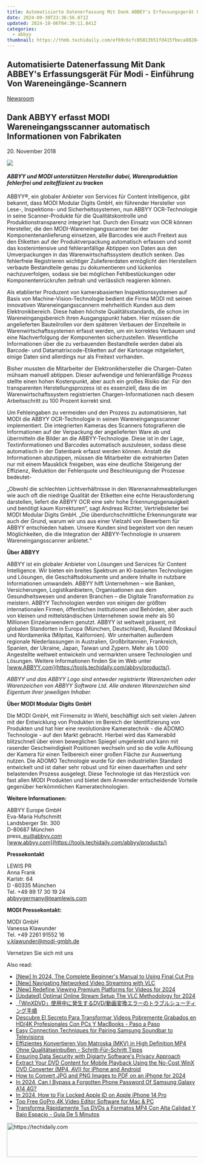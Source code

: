 ```yaml
---
title: Automatisierte Datenerfassung Mit Dank ABBEY's Erfassungsgerät Für Modi - Einführung Von Wareneingänge-Scannern
date: 2024-09-30T23:36:56.871Z
updated: 2024-10-06T04:39:11.841Z
categories:
  - abbyy
thumbnail: https://thmb.techidaily.com/ef69c6cfc05813b51fd415fbeca882846dc473b99199e876bd020898984fe0d1.png
---
```


## Automatisierte Datenerfassung Mit Dank ABBEY's Erfassungsgerät Für Modi - Einführung Von Wareneingänge-Scannern

[Newsroom](https://tools.techidaily.com/abbyy/products/)

## Dank ABBYY erfasst MODI Wareneingangsscanner automatisch Informationen von Fabrikaten

20\. November 2018

![](https://content.abbyy.com/-/media/project/abbyy/abbyy/branchtemplates/shutterstock_1272462163_1296-x-729.jpg?h=729&iar=0&w=1296)

#### _ABBYY und MODI unterstützen Hersteller dabei, Warenproduktion fehlerfrei und zeiteffizient zu tracken_

  
ABBYY®, ein globaler Anbieter von Services für Content Intelligence, gibt bekannt, dass MODI Modular Digits GmbH, ein führender Hersteller von Lese-, Inspektions- und Sicherheitssystemen, nun ABBYY OCR-Technologie in seine Scanner-Produkte für die Qualitätskontrolle und Produktionstransparenz integriert hat. Durch den Einsatz von OCR können Hersteller, die den MODI-Wareneingangsscanner bei der Komponentenanlieferung einsetzen, alle Barcodes wie auch Freitext aus den Etiketten auf der Produktverpackung automatisch erfassen und somit das kostenintensive und fehleranfällige Abtippen von Daten aus den Umverpackungen in das Warenwirtschaftssystem deutlich senken. Das fehlerfreie Registrieren wichtiger Zuliefererdaten ermöglicht den Herstellern verbaute Bestandteile genau zu dokumentieren und lückenlos nachzuverfolgen, sodass sie bei möglichen Fehlbestückungen oder Komponentenrückrufen zeitnah und verlässlich reagieren können.

Als etablierter Produzent von kamerabasierten Inspektionssystemen auf Basis von Machine-Vision-Technologie bedient die Firma MODI mit seinen innovativen Wareneingangsscannern mehrheitlich Kunden aus dem Elektronikbereich. Diese haben höchste Qualitätsstandards, die schon im Wareneingangsbereich ihren Ausgangspunkt haben. Hier müssen die angelieferten Bauteilrollen vor dem späteren Verbauen der Einzelteile in Warenwirtschaftssystemen erfasst werden, um ein korrektes Verbauen und eine Nachverfolgung der Komponenten sicherzustellen. Wesentliche Informationen über die zu verbauenden Bestandteile werden dabei als Barcode- und Datamatrixcode-Etiketten auf der Kartonage mitgeliefert, einige Daten sind allerdings nur als Freitext vorhanden.

Bisher mussten die Mitarbeiter der Elektronikhersteller die Chargen-Daten mühsam manuell abtippen. Dieser aufwendige und fehleranfällige Prozess stellte einen hohen Kostenpunkt, aber auch ein großes Risiko dar: Für den transparenten Herstellungsprozess ist es essenziell, dass die im Warenwirtschaftssystem registrierten Chargen-Informationen nach diesem Arbeitsschritt zu 100 Prozent korrekt sind.

Um Fehleingaben zu vermeiden und den Prozess zu automatisieren, hat MODI die ABBYY OCR-Technologie in seinen Wareneingangsscanner implementiert. Die integrierten Kameras des Scanners fotografieren die Informationen auf der Verpackung der angelieferten Ware ab und übermitteln die Bilder an die ABBYY-Technologie. Diese ist in der Lage, Textinformationen und Barcodes automatisch auszulesen, sodass diese automatisch in der Datenbank erfasst werden können. Anstatt die Informationen abzutippen, müssen die Mitarbeiter die extrahierten Daten nur mit einem Mausklick freigeben, was eine deutliche Steigerung der Effizienz, Reduktion der Fehlerquote und Beschleunigung der Prozesse bedeutet-

„Obwohl die schlechten Lichtverhältnisse in den Warenannahmeabteilungen wie auch oft die niedrige Qualität der Etiketten eine echte Herausforderung darstellen, liefert die ABBYY OCR eine sehr hohe Erkennungsgenauigkeit und benötigt kaum Korrekturen“, sagt Andreas Richter, Vertriebsleiter bei MODI Modular Digits GmbH. „Die überdurchschnittliche Erkennungsrate war auch der Grund, warum wir uns aus einer Vielzahl von Bewerbern für ABBYY entschieden haben. Unsere Kunden sind begeistert von den neuen Möglichkeiten, die die Integration der ABBYY-Technologie in unserem Wareneingangsscanner anbietet.“

  
**Über ABBYY**

ABBYY ist ein globaler Anbieter von Lösungen und Services für Content Intelligence. Wir bieten ein breites Spektrum an KI-basierten Technologien und Lösungen, die Geschäftsdokumente und andere Inhalte in nutzbare Informationen umwandeln. ABBYY hilft Unternehmen – wie Banken, Versicherungen, Logistikanbietern, Organisationen aus dem Gesundheitswesen und anderen Branchen – die Digitale Transformation zu meistern. ABBYY Technologien werden von einigen der größten internationalen Firmen, öffentlichen Institutionen und Behörden, aber auch von kleinen und mittelständischen Unternehmen sowie mehr als 50 Millionen Einzelanwendern genutzt. ABBYY ist weltweit präsent, mit globalen Standorten in Europa (München, Deutschland), Russland (Moskau) und Nordamerika (Milpitas, Kalifornien). Wir unterhalten außerdem regionale Niederlassungen in Australien, Großbritannien, Frankreich, Spanien, der Ukraine, Japan, Taiwan und Zypern. Mehr als 1.000 Angestellte weltweit entwickeln und vermarkten unsere Technologien und Lösungen. Weitere Informationen finden Sie im Web unter [www.ABBYY.com](https://tools.techidaily.com/abbyy/products/).

_ABBYY und das ABBYY Logo sind entweder registrierte Warenzeichen oder Warenzeichen von ABBYY Software Ltd. Alle anderen Warenzeichen sind Eigentum ihrer jeweiligen Inhaber._

  
**Über MODI Modular Digits GmbH**

Die MODI GmbH, mit Firmensitz in Wiehl, beschäftigt sich seit vielen Jahren mit der Entwicklung von Produkten im Bereich der Identifizierung von Produkten und hat hier eine revolutionäre Kameratechnik - die ADOMO Technologie - auf den Markt gebracht. Hierbei wird das Kamerabild blitzschnell über einen beweglichen Spiegel umgelenkt und kann mit rasender Geschwindigkeit Positionen wechseln und so die volle Auflösung der Kamera für einen Teilbereich einer großen Fläche zur Auswertung nutzen. Die ADOMO Technologie wurde für den industriellen Standard entwickelt und ist daher sehr robust und für einen dauerhaften und sehr belastenden Prozess ausgelegt. Diese Technologie ist das Herzstück von fast allen MODI Produkten und bietet dem Anwender entscheidende Vorteile gegenüber herkömmlichen Kameratechnologien.

  
**Weitere Informationen:** 

ABBYY Europe GmbH  
Eva-Maria Hufschmitt  
Landsberger Str. 300  
D-80687 München  
press\_eu@abbyy.com  
[www.abbyy.com](https://tools.techidaily.com/abbyy/products/) 

  
**Pressekontakt**

LEWIS PR  
Anna Frank  
Karlstr. 64  
D -80335 München  
Tel. +49 89 17 30 19 24  
[abbyygermany@teamlewis.com](https://tools.techidaily.com/abbyy/products/)

**MODI Pressekontakt:**

MODI GmbH  
Vanessa Klawunder  
Tel. +49 2261 91552 16  
[v.klawunder@modi-gmbh.de](https://tools.techidaily.com/abbyy/products/)

Vernetzen Sie sich mit uns

<ins class="adsbygoogle"
     style="display:block"
     data-ad-format="autorelaxed"
     data-ad-client="ca-pub-7571918770474297"
     data-ad-slot="1223367746"></ins>

<ins class="adsbygoogle"
     style="display:block"
     data-ad-client="ca-pub-7571918770474297"
     data-ad-slot="8358498916"
     data-ad-format="auto"
     data-full-width-responsive="true"></ins>

<span class="atpl-alsoreadstyle">Also read:</span>
<div><ul>
<li><a href="https://article-posts.techidaily.com/new-in-2024-the-complete-beginners-manual-to-using-final-cut-pro/"><u>[New] In 2024, The Complete Beginner's Manual to Using Final Cut Pro</u></a></li>
<li><a href="https://fox-http.techidaily.com/new-navigating-networked-video-streaming-with-vlc/"><u>[New] Navigating Networked Video Streaming with VLC</u></a></li>
<li><a href="https://youtube-sure.techidaily.com/edefine-viewing-premium-platforms-for-videos-for-2024/"><u>[New] Redefine Viewing Premium Platforms for Videos for 2024</u></a></li>
<li><a href="https://fox-info.techidaily.com/updated-optimal-online-stream-setup-the-vlc-methodology-for-2024/"><u>[Updated] Optimal Online Stream Setup The VLC Methodology for 2024</u></a></li>
<li><a href="https://solve-helper.techidaily.com/winxdvddvd/"><u>「WinXDVD」使用中に発生するDVD/動画変換エラーのトラブルシューティング手順</u></a></li>
<li><a href="https://solve-helper.techidaily.com/descubre-el-secreto-para-transformar-videos-pobremente-grabados-en-hd4k-profesionales-con-pcs-y-macbooks-paso-a-paso/"><u>Descubre El Secreto Para Transformar Videos Pobremente Grabados en HD/4K Profesionales Con PCs Y MacBooks - Paso a Paso</u></a></li>
<li><a href="https://techno-recovery.techidaily.com/easy-connection-techniques-for-pairing-samsung-soundbar-to-televisions/"><u>Easy Connection Techniques for Pairing Samsung Soundbar to Televisions</u></a></li>
<li><a href="https://solve-helper.techidaily.com/effizientes-konvertieren-von-matroska-mkv-in-high-definition-mp4-ohne-qualitatseinbussen-schritt-fur-schritt-tipps/"><u>Effizientes Konvertieren Von Matroska (MKV) in High Definition MP4 Ohne Qualitätseinbußen - Schritt-Für-Schritt Tipps</u></a></li>
<li><a href="https://solve-helper.techidaily.com/ensuring-data-security-with-digiarty-softwares-privacy-approach/"><u>Ensuring Data Security with Digiarty Software's Privacy Approach</u></a></li>
<li><a href="https://solve-helper.techidaily.com/extract-your-dvd-content-for-mobile-playback-using-the-no-cost-winx-dvd-converter-mp4-avi-for-iphone-and-android/"><u>Extract Your DVD Content for Mobile Playback Using the No-Cost WinX DVD Converter (MP4, AVI) for iPhone and Android</u></a></li>
<li><a href="https://fox-friendly.techidaily.com/how-to-convert-jpg-and-png-images-to-pdf-on-an-iphone-for-2024/"><u>How to Convert JPG and PNG Images to PDF on an iPhone for 2024</u></a></li>
<li><a href="https://android-unlock.techidaily.com/in-2024-can-i-bypass-a-forgotten-phone-password-of-samsung-galaxy-a14-4g-by-drfone-android/"><u>In 2024, Can I Bypass a Forgotten Phone Password Of Samsung Galaxy A14 4G?</u></a></li>
<li><a href="https://apple-account.techidaily.com/in-2024-how-to-fix-locked-apple-id-on-apple-iphone-14-pro-by-drfone-ios/"><u>In 2024, How to Fix Locked Apple ID on Apple iPhone 14 Pro</u></a></li>
<li><a href="https://solve-helper.techidaily.com/top-free-gopro-4k-video-editor-software-for-mac-and-pc/"><u>Top Free GoPro 4K Video Editor Software for Mac & PC</u></a></li>
<li><a href="https://solve-helper.techidaily.com/transforma-rapidamente-tus-dvds-a-formatos-mp4-con-alta-calidad-y-bajo-espacio-guia-de-5-minutos/"><u>Transforma Rápidamente Tus DVDs a Formatos MP4 Con Alta Calidad Y Bajo Espacio - Guía De 5 Minutos</u></a></li>
</ul></div>

<!-- affiliate ads begin -->
<a href="https://ephamedtechinc.pxf.io/c/5597632/2136620/26400" target="_top" id="2136620">
  <img src="//a.impactradius-go.com/display-ad/26400-2136620" border="0" alt="https://techidaily.com" width="728" height="90"/>
</a>
<img height="0" width="0" src="https://ephamedtechinc.pxf.io/i/5597632/2136620/26400" style="position:absolute;visibility:hidden;" border="0" />
<!-- affiliate ads end -->

